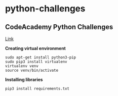 # python-challenges
CodeAcademy Python Challenges
-----------------------------
[Link](https://www.codecademy.com/resources/blog/python-code-challenges-for-beginners/)

**Creating virtual environment**
```
sudo apt-get install python3-pip
sudo pip3 install virtualenv 
virtualenv venv
source venv/bin/activate
```

**Installing libraries**
```
pip3 install requirements.txt
```
